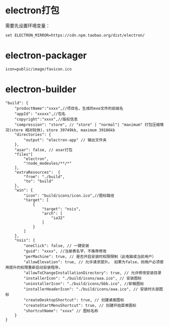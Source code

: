 # electron打包
需要先设置环境变量：

    set ELECTRON_MIRROR=https://cdn.npm.taobao.org/dist/electron/

# electron-packager
    icon=public/image/favicon.ico

# electron-builder
    "build": {
        "productName":"xxxx",//项目名，生成的exe文件的前缀名
        "appId": "xxxxx",//包名  
        "copyright":"xxxx",//版权信息
        "compression": "store", // "store" | "normal"| "maximum" 打包压缩情况(store 相对较快)，store 39749kb, maximum 39186kb
        "directories": {
            "output": "electron-app" // 输出文件夹
        }, 
        "asar": false, // asar打包
        "files"[
            "electron",
            "!node_modeules/**/*"    
        ],
        "extraResources":  {
            "from": "./build",
            "to": "build"
        },
        "win": {  
            "icon": "build/icons/icon.ico",//图标路径
            "target": [
                {
                    "target": "nsis",
                    "arch": [
                        "ia32"
                    ]
                }
            ]
        },
        "nsis": {
            "oneClick": false, // 一键安装
            "guid": "xxxx", //注册表名字，不推荐修改
            "perMachine": true, // 是否开启安装时权限限制（此电脑或当前用户）
            "allowElevation": true, // 允许请求提升。 如果为false，则用户必须使用提升的权限重新启动安装程序。
            "allowToChangeInstallationDirectory": true, // 允许修改安装目录
            "installerIcon": "./build/icons/aaa.ico", // 安装图标
            "uninstallerIcon": "./build/icons/bbb.ico", //卸载图标
            "installerHeaderIcon": "./build/icons/aaa.ico", // 安装时头部图标
            "createDesktopShortcut": true, // 创建桌面图标
            "createStartMenuShortcut": true, // 创建开始菜单图标
            "shortcutName": "xxxx" // 图标名称
        }
    }
